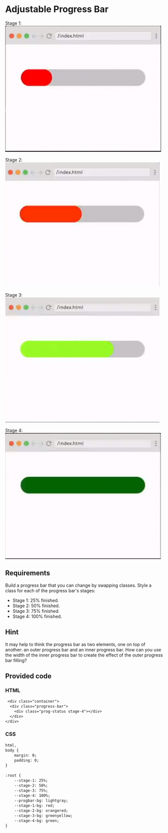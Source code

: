 # Adjustable Progress Bar

Stage 1:
![Progress Bar Stage 1](AdjustableProgressBarStage1.png)

Stage 2:
![Progress Bar Stage 2](AdjustableProgressBarStage2.png)

Stage 3:
![Progress Bar Stage 3](AdjustableProgressBarStage3.png)

Stage 4:
![Progress Bar Stage 4](AdjustableProgressBarStage4.png)

## Requirements

Build a progress bar that you can change by swapping classes. Style a class for each of the progress bar's stages:

- Stage 1: 25% finished.
- Stage 2: 50% finished.
- Stage 3: 75% finished.
- Stage 4: 100% finished.

## Hint

It may help to think the progress bar as two elements, one on top of another: an outer progress bar and an inner progress bar. How can you use the width of the inner progress bar to create the effect of the outer progress bar filling?

## Provided code

### HTML

     <div class="container">
      <div class="progress-bar">
        <div class="prog-status stage-4"></div>
      </div>
    </div>

### CSS

    html,
    body {
        margin: 0;
        padding: 0;
    }

    :root {
        --stage-1: 25%;
        --stage-2: 50%;
        --stage-3: 75%;
        --stage-4: 100%;
        --progbar-bg: lightgray;
        --stage-1-bg: red;
        --stage-2-bg: orangered;
        --stage-3-bg: greenyellow;
        --stage-4-bg: green;
    }


